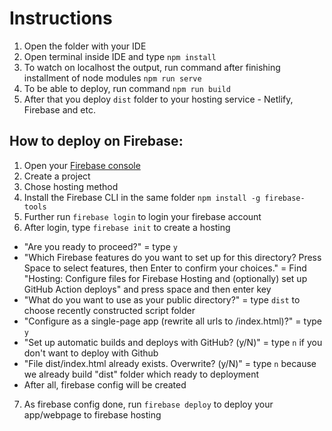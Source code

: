 # Instructions

1. Open the folder with your IDE
2. Open terminal inside IDE and type `npm install`
3. To watch on localhost the output, run command after finishing installment of node modules `npm run serve`
4. To be able to deploy, run command `npm run build`
5. After that you deploy `dist` folder to your hosting service - Netlify, Firebase and etc.

## How to deploy on Firebase:

1. Open your [Firebase console](https://firebase.google.com/)
2. Create a project
3. Chose hosting method
4. Install the Firebase CLI in the same folder `npm install -g firebase-tools`
5. Further run `firebase login` to login your firebase account
6. After login, type `firebase init` to create a hosting
  - "Are you ready to proceed?" = type `y`
  - "Which Firebase features do you want to set up for this directory? Press Space to select features, then Enter to confirm your choices." = Find "Hosting: Configure files for Firebase Hosting and (optionally) set up GitHub Action deploys" and press space and then enter key
  - "What do you want to use as your public directory?" = type `dist` to choose recently constructed script folder
  - "Configure as a single-page app (rewrite all urls to /index.html)?" = type `y`
  - "Set up automatic builds and deploys with GitHub? (y/N)" = type `n` if you don't want to deploy with Github
  - "File dist/index.html already exists. Overwrite? (y/N)" = type `n` because we already build "dist" folder which ready to deployment
  - After all, firebase config will be created
7. As firebase config done, run `firebase deploy` to deploy your app/webpage to firebase hosting 

